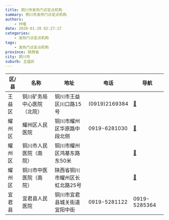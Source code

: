 ```yaml
---
title: 铜川市发热门诊定点机构
summary: 铜川市发热门诊定点机构
authors: 
    - 咔嘻
date: 2020-01-28 02:27:17
categories: 
    - 发热门诊定点机构
tags: 
    - 发热门诊定点机构
province: 陕西省
city: 铜川市
suburb: 王益区
---
```


|  区/县  |  名称  |  地址  |  电话  |  导航  |
|------|-------|------|------|------|
|  王益区  |  铜川矿务局中心医院（北院）  |  铜川市王益区川口路15号  |  (0919)2169384  |  [🧭](https://ditu.amap.com/search?query=铜川矿务局中心医院（北院）)  
|  耀州区  |  耀州区人民医院  |  铜川市耀州区华原路中段北侧  |  0919-6281030  |  [🧭](https://ditu.amap.com/search?query=耀州区人民医院)  
|  耀州区  |  铜川市人民医院（南院）  |  铜川市耀州区鸿基东路东50米  |    |  [🧭](https://ditu.amap.com/search?query=铜川市人民医院（南院）)  
|  耀州区  |  铜川市中医医院（南院）  |   陕西省铜川市耀州区长虹北路25号  |    |  [🧭](https://ditu.amap.com/search?query=铜川市中医医院（南院）)  
|  宜君县  |  宜君县人民医院  |  铜川市宜君县城关街道宜阳中街  |  0919-5281122  |  0919-5285364  

